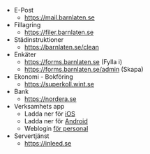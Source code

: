 

* E-Post
  * <https://mail.barnlaten.se>
* Fillagring
  * <https://filer.barnlaten.se>
* Städinstruktioner
  * <https://barnlaten.se/clean>
* Enkäter
  * <https://forms.barnlaten.se> (Fylla i)
  * <https://forms.barnlaten.se/admin> (Skapa)
* Ekonomi - Bokföring
  * <https://superkoll.wint.se>
* Bank
  * <https://nordera.se>
* Verksamhets app
  * Ladda ner för [iOS](https://apps.apple.com/se/app/tyra-f%C3%B6rskoleappen/id1040888794)
  * Ladda ner för [Android](https://play.google.com/store/apps/details?id=se.bayou.android.tyra)
  * Weblogin [för personal](https://login.tyra.io)
* Servertjänst
  * <https://inleed.se>